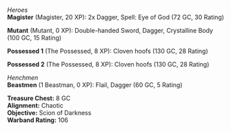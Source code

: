 *Heroes*  
**Magister** (Magister, 20 XP): 2x Dagger, Spell: Eye of God (72 GC, 30 Rating)  

**Mutant** (Mutant, 0 XP): Double-handed Sword, Dagger, Crystalline Body (100 GC, 15 Rating)  

**Possessed 1** (The Possessed, 8 XP): Cloven hoofs (130 GC, 28 Rating)  

**Possessed 2** (The Possessed, 8 XP): Cloven hoofs (130 GC, 28 Rating)  

*Henchmen*  
**Beastmen** (1 Beastman, 0 XP): Flail, Dagger (60 GC, 5 Rating)  


**Treasure Chest:** 8 GC  
**Alignment:** Chaotic  
**Objective:** Scion of Darkness  
**Warband Rating:** 106
